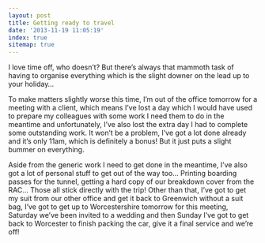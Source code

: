 ```yaml
---
layout: post
title: Getting ready to travel
date: '2013-11-19 11:05:19'
index: true
sitemap: true
---
```


<p>I love time off, who doesn&rsquo;t? But there&rsquo;s always that mammoth task of having to organise everything which is the slight downer on the lead up to your holiday&hellip;</p>
<p>To make matters slightly worse this time, I&rsquo;m out of the office tomorrow for a meeting with a client, which means I&rsquo;ve lost a day which I would have used to prepare my colleagues with some work I need them to do in the meantime and unfortunately, I&rsquo;ve also lost the extra day I had to complete some outstanding work. It won&rsquo;t be a problem, I&rsquo;ve got a lot done already and it&rsquo;s only 11am, which is definitely a bonus! But it just puts a slight bummer on everything.</p>
<p>Aside from the generic work I need to get done in the meantime, I&rsquo;ve also got a lot of personal stuff to get out of the way too&hellip; Printing boarding passes for the tunnel, getting a hard copy of our breakdown cover from the RAC&hellip; Those all stick directly with the trip! Other than that, I&rsquo;ve got to get my suit from our other office and get it back to Greenwich without a suit bag, I&rsquo;ve got to get up to Worcestershire tomorrow for this meeting, Saturday we&rsquo;ve been invited to a wedding and then Sunday I&rsquo;ve got to get back to Worcester to finish packing the car, give it a final service and we&rsquo;re off!</p>
<p> </p>
